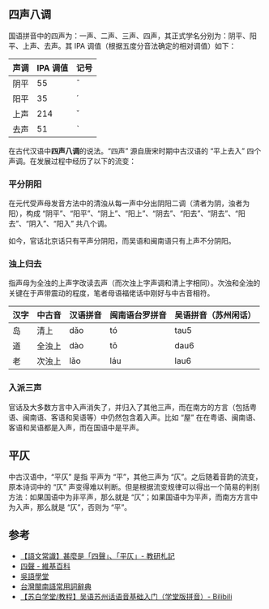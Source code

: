 ## 四声八调

国语拼音中的四声为：一声、二声、三声、四声，其正式学名分别为：阴平、阳平、上声、去声。其 IPA 调值（根据五度分音法确定的相对调值）如下：

| 声调 | IPA 调值 | 记号 |
| ---- | -------- | ---- |
| 阴平 | 55       | ¯    |
| 阳平 | 35       | ˊ    |
| 上声 | 214      | ˇ    |
| 去声 | 51       | ˋ    |

在古代汉语中**四声八调**的说法。“四声” 源自唐宋时期中古汉语的 “平上去入” 四个声调。在发展过程中经历了以下的流变：

### 平分阴阳

在元代受声母发音方法中的清浊从每一声中分出阴阳二调（清者为阴，浊者为阳），构成 “阴平”、“阳平”、“阴上”、“阳上”、“阴去”、“阳去”、“阴去”、“阳去”、“阴入”、“阳入” 共八个调。

如今，官话北京话只有平声分阴阳，而吴语和闽南语只有上声不分阴阳。

### 浊上归去

指声母为全浊的上声字改读去声（而次浊上字声调和清上字相同）。次浊和全浊的关键在于声带震动的程度，笔者母语福佬话中刚好与中古音相符。

| 汉字 | 中古音 | 汉语拼音 | 闽南语台罗拼音 | 吴语拼音（苏州闲话） |
| ---- | ------ | -------- | -------------- | -------------------- |
| 岛   | 清上   | dǎo      | tó             | tau5                 |
| 道   | 全浊上 | dào      | tō             | dau6                 |
| 老   | 次浊上 | lǎo      | láu            | lau6                 |

### 入派三声

官话及大多数方言中入声消失了，并归入了其他三声，而在南方的方言（包括粤语、闽南语、客语和吴语等）中仍然包含着入声。比如 “屋” 在在粤语、闽南语、客语和吴语都是入声，而在国语中是平声。

## 平仄

中古汉语中，“平仄” 是指 平声为 “平”，其他三声为 “仄”。之后随着音韵的流变，原本诗词中的 “仄” 声变得难以判断。但是根据流变规律可以得出一个简易的判别方法：如果国语中为非平声，那么就是 “仄”；如果国语中为平声，而南方方言中为入声，那么就是 “仄”，否则为 “平”。

## 参考

- [【語文常識】甚麼是「四聲」、「平仄」- 教研札記](http://blog.udn.com/wangtao/17127620)
- [四聲 - 維基百科](https://zh.wikipedia.org/wiki/%E5%9B%9B%E8%81%B2)
- [吳語學堂](https://www.wugniu.com/)
- [台灣閩南語常用詞辭典](https://twblg.dict.edu.tw/holodict_new/index.html)
- [【苏白学堂/教程】吴语苏州话语音基础入门（学堂版拼音）- Bilibili](https://www.bilibili.com/video/av11828488/?p=5)